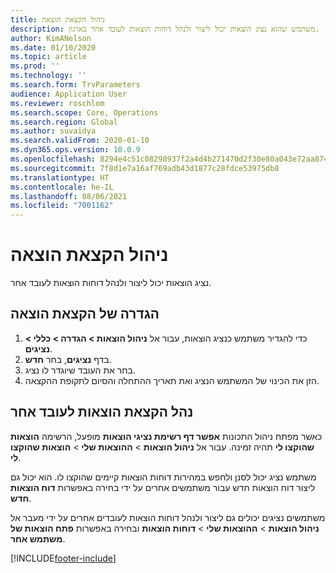 ```yaml
---
title: ניהול הקצאת הוצאה
description: משתמש שהוא נציג הוצאות יכול ליצור ולנהל דוחות הוצאות לעובד אחר בארגון.
author: KimANelson
ms.date: 01/10/2020
ms.topic: article
ms.prod: ''
ms.technology: ''
ms.search.form: TrvParameters
audience: Application User
ms.reviewer: roschlom
ms.search.scope: Core, Operations
ms.search.region: Global
ms.author: suvaidya
ms.search.validFrom: 2020-01-10
ms.dyn365.ops.version: 10.0.9
ms.openlocfilehash: 8294e4c51c08298937f2a4d4b271470d2f30e80a043e72aa874aa91306ac6712
ms.sourcegitcommit: 7f8d1e7a16af769adb43d1877c28fdce53975db8
ms.translationtype: HT
ms.contentlocale: he-IL
ms.lasthandoff: 08/06/2021
ms.locfileid: "7001162"
---
```

# <a name="manage-expense-delegation"></a>ניהול הקצאת הוצאה

נציג הוצאות יכול ליצור ולנהל דוחות הוצאות לעובד אחר.

## <a name="configure-expense-delegation"></a>הגדרה של הקצאת הוצאה

1. כדי להגדיר משתמש כנציג הוצאות, עבור אל **ניהול הוצאות > הגדרה > כללי > נציגים**.
2. בדף **נציגים**, בחר **חדש**.
3. בחר את העובד שיוגדר לו נציג. 
4. הזן את הכינוי של המשתמש הנציג ואת תאריך ההתחלה והסיום לתקופת ההקצאה.

## <a name="manage-expense-delegation-for-another-employee"></a>נהל הקצאת הוצאות לעובד אחר

כאשר מפתח ניהול התכונות **אפשר דף רשימת נציגי הוצאות** מופעל, הרשימה **הוצאות שהוקצו לי** תהיה זמינה. עבור אל **ניהול הוצאות** > **ההוצאות שלי** > **הוצאות שהוקצו לי**.

משתמש נציג יכול לסנן ולחפש במהירות דוחות הוצאות קיימים שהוקצו לו. הוא יכול גם ליצור דוח הוצאות חדש עבור משתמשים אחרים על ידי בחירה באפשרות **דוח הוצאות חדש**.

משתמשים נציגים יכולים גם ליצור ולנהל דוחות הוצאות לעובדים אחרים על ידי מעבר אל **ניהול הוצאות** > **ההוצאות שלי** > **דוחות הוצאות** ובחירה באפשרות **פתח הוצאות של משתמש אחר**.


[!INCLUDE[footer-include](../includes/footer-banner.md)]